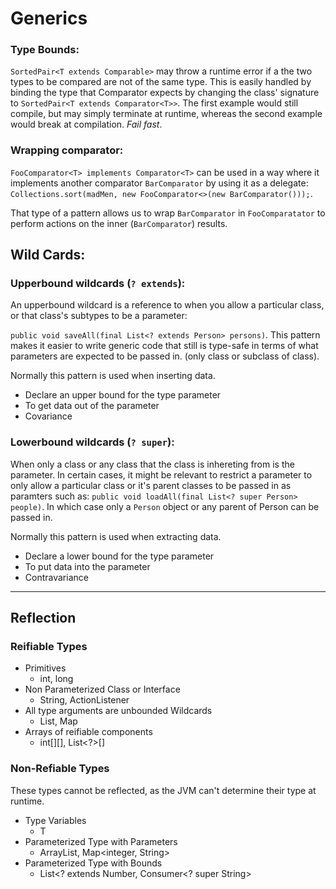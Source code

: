 # Generics

### Type Bounds:

`SortedPair<T extends Comparable>` may throw a runtime error if a the two types to be compared are not of the same type.
This is easily handled by binding the type that Comparator expects by changing the class' signature to `SortedPair<T extends Comparator<T>>`.
The first example would still compile, but may simply terminate at runtime, whereas the second example would break at compilation.
*Fail fast*. 

### Wrapping comparator:
`FooComparator<T> implements Comparator<T>` can be used in a way where it implements another comparator `BarComparator`
by using it as a delegate: `Collections.sort(madMen, new FooComparator<>(new BarComparator()));`.

That type of a pattern allows us to wrap `BarComparator` in `FooComparatator` to perform actions on the inner (`BarComparator`) results.

## Wild Cards:

### Upperbound wildcards (`? extends`):

An upperbound wildcard is a reference to when you allow a particular class, or that class's subtypes to be a parameter:

```public void saveAll(final List<? extends Person> persons)```.
This pattern makes it easier to write generic code that still is type-safe in terms of what parameters are expected to be passed in.
(only class or subclass of class).

Normally this pattern is used when inserting data. 

* Declare an upper bound for the type parameter
* To get data out of the parameter
* Covariance


### Lowerbound wildcards (`? super`):

When only a class or any class that the class is inhereting from is the parameter. 
In certain cases, it might be relevant to restrict a parameter to only allow a particular class or it's parent classes to be passed in as paramters such as:
```public void loadAll(final List<? super Person> people)```.
In which case only a `Person` object or any parent of Person can be passed in.

Normally this pattern is used when extracting data.

* Declare a lower bound for the type parameter
* To put data into the parameter
* Contravariance


----

## Reflection

### Reifiable Types

* Primitives
    - int, long
* Non Parameterized Class or Interface
    - String, ActionListener
* All type arguments are unbounded Wildcards
    - List<?>, Map<?, ?>
* Arrays of reifiable components
    - int[][], List<?>[]
    
### Non-Refiable Types
These types cannot be reflected, as the JVM can't determine their type at runtime.

* Type Variables
    - T
* Parameterized Type with Parameters
    - ArrayList<String>, Map<integer, String>
* Parameterized Type with Bounds
    - List<? extends Number, Consumer<? super String>


